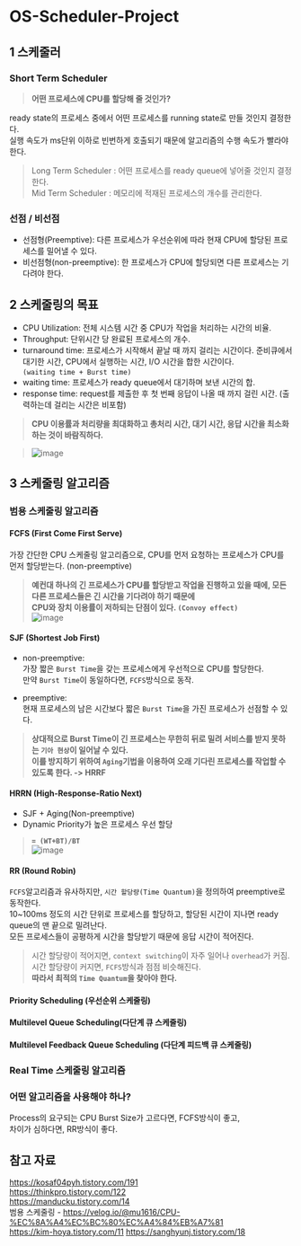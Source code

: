 # OS-Scheduler-Project

## 1 스케줄러  
### Short Term Scheduler  
> **어떤 프로세스에 CPU를 할당해 줄 것인가?**
  
ready state의 프로세스 중에서 어떤 프로세스를 running state로 만들 것인지 결정한다.  
실행 속도가 ms단위 이하로 빈번하게 호출되기 때문에 알고리즘의 수행 속도가 빨라야한다.  
  
> Long Term Scheduler : 어떤 프로세스를 ready queue에 넣어줄 것인지 결정한다.  
> Mid Term Scheduler : 메모리에 적재된 프로세스의 개수를 관리한다.  
  
### 선점 / 비선점
- 선점형(Preemptive): 다른 프로세스가 우선순위에 따라 현재 CPU에 할당된 프로세스를 밀어낼 수 있다.  
- 비선점형(non-preemptive): 한 프로세스가 CPU에 할당되면 다른 프로세스는 기다려야 한다.  


## 2 스케줄링의 목표
- CPU Utilization: 전체 시스템 시간 중 CPU가 작업을 처리하는 시간의 비율.  
- Throughput: 단위시간 당 완료된 프로세스의 개수.  
- turnaround time: 프로세스가 시작해서 끝날 때 까지 걸리는 시간이다. 준비큐에서 대기한 시간, CPU에서 실행하는 시간, I/O 시간을 합한 시간이다.  
   `(waiting time + Burst time)`  
- waiting time: 프로세스가 ready queue에서 대기하며 보낸 시간의 합.  
- response time: request를 제출한 후 첫 번째 응답이 나올 때 까지 걸린 시간. (출력하는데 걸리는 시간은 비포함)  
  
> **CPU 이용률과 처리량을 최대화하고 총처리 시간, 대기 시간, 응답 시간을 최소화 하는 것이 바람직하다.**  
  
> ![image](https://user-images.githubusercontent.com/65759076/117789012-e0af2780-b282-11eb-817d-ac923735f034.png)  
  
## 3 스케줄링 알고리즘
### 범용 스케줄링 알고리즘
#### FCFS (First Come First Serve)  
가장 간단한 CPU 스케줄링 알고리즘으로, CPU를 먼저 요청하는 프로세스가 CPU를 먼저 할당받는다. (non-preemptive)  
  
> **예컨대 하나의 긴 프로세스가 CPU를 할당받고 작업을 진행하고 있을 때에, 모든 다른 프로세스들은 긴 시간을 기다려야 하기 때문에**  
> **CPU와 장치 이용률이 저하되는 단점이 있다. `(Convoy effect)`**  
> ![image](https://user-images.githubusercontent.com/65759076/117796352-f7a54800-b289-11eb-91fb-c302cda0c479.png)
  
  
#### SJF (Shortest Job First)  
- non-preemptive:  
가장 짧은 `Burst Time`을 갖는 프로세스에게 우선적으로 CPU를 할당한다.   
만약 `Burst Time`이 동일하다면, `FCFS`방식으로 동작.  
  
- preemptive:  
현재 프로세스의 남은 시간보다 짧은 `Burst Time`을 가진 프로세스가 선점할 수 있다.  
  
> **상대적으로 Burst Time이 긴 프로세스는 무한히 뒤로 밀려 서비스를 받지 못하는 `기아 현상`이 일어날 수 있다.**  
> **이를 방지하기 위하여 `Aging`기법을 이용하여 오래 기다린 프로세스를 작업할 수 있도록 한다. -> HRRF**  
  
  
#### HRRN (High-Response-Ratio Next)
- SJF + Aging(Non-preemptive)  
- Dynamic Priority가 높은 프로세스 우선 할당
 > **`= (WT+BT)/BT`**  
 > ![image](https://user-images.githubusercontent.com/65759076/117803687-e06a5880-b291-11eb-8eb0-aa7a7935cf3d.png)  
  
  
#### RR (Round Robin)  
`FCFS`알고리즘과 유사하지만, `시간 할당량(Time Quantum)`을 정의하여 preemptive로 동작한다.  
10~100ms 정도의 시간 단위로 프로세스를 할당하고, 할당된 시간이 지나면 ready queue의 맨 끝으로 밀려난다.  
모든 프로세스들이 공평하게 시간을 할당받기 때문에 응답 시간이 적어진다.  
  
> 시간 할당량이 적어지면, `context switching`이 자주 일어나 `overhead`가 커짐.  
> 시간 할당량이 커지면, `FCFS`방식과 점점 비슷해진다.  
> **따라서 최적의 `Time Quantum`을 찾아야 한다.**  
  
  
#### Priority Scheduling (우선순위 스케줄링)
  
  
  
  
  
#### Multilevel Queue Scheduling(다단계 큐 스케줄링)
  
  
  
  
#### Multilevel Feedback Queue Scheduling (다단계 피드백 큐 스케줄링)  
  
  
  
  
### Real Time 스케줄링 알고리즘

####
####


### 어떤 알고리즘을 사용해야 하나? 
Process의 요구되는 CPU Burst Size가 고르다면, FCFS방식이 좋고,  
차이가 심하다면, RR방식이 좋다.

## 참고 자료
https://kosaf04pyh.tistory.com/191  
https://thinkpro.tistory.com/122  
https://manducku.tistory.com/14  
범용 스케줄링 - https://velog.io/@mu1616/CPU-%EC%8A%A4%EC%BC%80%EC%A4%84%EB%A7%81  
https://kim-hoya.tistory.com/11
https://sanghyunj.tistory.com/18
